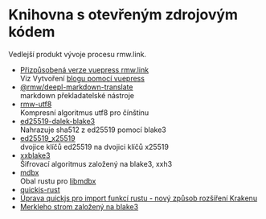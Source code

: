 # Knihovna s otevřeným zdrojovým kódem

Vedlejší produkt vývoje procesu rmw.link.

* [Přizpůsobená verze vuepress rmw.link](https://github.com/rmw-link/blog-vuepress2)  
  Viz Vytvoření [blogu pomocí vuepress](/log/2020-11-29-vuepress.html)
* [@rmw/deepl-markdown-translate](https://www.npmjs.com/package/@rmw/deepl-markdown-translate)  
  markdown překladatelské nástroje
* [rmw-utf8](https://docs.rs/crate/rmw-utf8)  
  Kompresní algoritmus utf8 pro čínštinu
* [ed25519-dalek-blake3](https://github.com/rmw-lib/ed25519_x25519)  
  Nahrazuje sha512 z ed25519 pomocí blake3
* [ed25519_x25519](https://github.com/rmw-lib/ed25519_x25519)  
  dvojice klíčů ed25519 na dvojici klíčů x25519
* [xxblake3](https://docs.rs/crate/xxblake3)  
  Šifrovací algoritmus založený na blake3, xxh3
* [mdbx](https://docs.rs/crate/mdbx)  
  Obal rustu pro [libmdbx](https://github.com/erthink/libmdbx)
* [quickjs-rust](https://github.com/rmw-lib/quickjs-rust)
* [Úprava quickjs pro import funkcí rustu - nový způsob rozšíření Krakenu](/log/2022-04-29-quickjs-rust.html)
* [Merkleho strom založený na blake3](/log/2022-06-02-blake3_merkle.html)